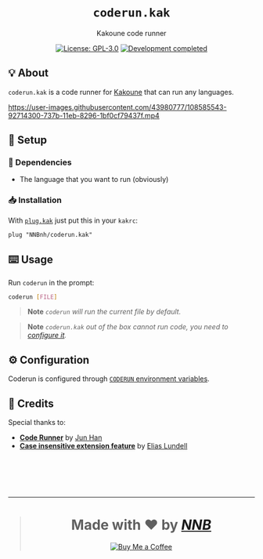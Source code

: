 <h1 align="center"><code>coderun.kak</code></h1>
<p align="center">Kakoune code runner</p>
<p align="center">
  <a href="https://github.com/NNBnh/coderun.kak/blob/main/LICENSE"><img src="https://img.shields.io/github/license/NNBnh/coderun.kak?labelColor=2E436C&color=F9765A&style=for-the-badge" alt="License: GPL-3.0"></a>
  <a href="https://gist.github.com/NNBnh/9ef453aba3efce26046e0d3119dab5a7#development-completed"><img src="https://img.shields.io/badge/development-completed-%23F9765A.svg?labelColor=2E436C&style=for-the-badge&logoColor=FFFFFF" alt="Development completed"></a>
</p>

## 💡 About

`coderun.kak` is a code runner for [Kakoune](http://kakoune.org) that can run any languages.

https://user-images.githubusercontent.com/43980777/108585543-92714300-737b-11eb-8296-1bf0cf79437f.mp4

## 🚀 Setup

### 🧾 Dependencies

- The language that you want to run (obviously)

### 📥 Installation

With [`plug.kak`](https://github.com/robertmeta/plug.kak) just put this in your `kakrc`:

```
plug "NNBnh/coderun.kak"
```

## ⌨️ Usage

Run `coderun` in the prompt:

```sh
coderun [FILE]
```

> **Note** *`coderun` will run the current file by default.*

> **Note** *`coderun.kak` out of the box cannot run code, you need to [configure it](#%EF%B8%8F-configuration).*

## ⚙️ Configuration

Coderun is configured through [`CODERUN` environment variables](https://github.com/NNBnh/coderun#%EF%B8%8F-configuration).

## 💌 Credits

Special thanks to:
- [**Code Runner**](https://github.com/formulahendry/vscode-code-runner) by [Jun Han](https://github.com/formulahendry)
- [**Case insensitive extension feature**](https://github.com/NNBnh/coderun.kak/commits?author=LogFlames) by [Elias Lundell](https://github.com/LogFlames)

<br><br><br><br>

---

> <h1 align="center">Made with ❤️ by <a href="https://github.com/NNBnh"><i>NNB</i></a></h1>
>
> <p align="center"><a href="https://www.buymeacoffee.com/nnbnh"><img src="https://img.shields.io/badge/buy_me_a_coffee%20-%23F7CA88.svg?logo=buy-me-a-coffee&logoColor=333333&style=for-the-badge" alt="Buy Me a Coffee"></a></p>
